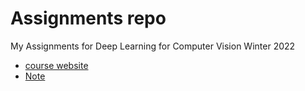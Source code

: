 # Assignments repo
My Assignments for Deep Learning for Computer Vision Winter 2022

- [course website](https://web.eecs.umich.edu/~justincj/teaching/eecs498/WI2022/schedule.html)
- [Note](http://note.kailqq.github.io/NOTE/CS/CV/)
